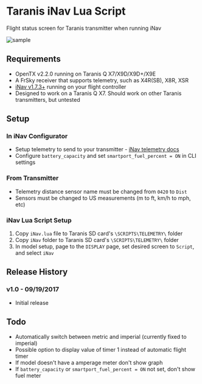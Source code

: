 # Taranis iNav Lua Script

Flight status screen for Taranis transmitter when running iNav

![sample](http://www.leethost.com/link_pics/iNav.png "iNav Lua Script")

## Requirements

* OpenTX v2.2.0 running on Taranis Q X7/X9D/X9D+/X9E
* A FrSky receiver that supports telemetry, such as X4R(SB), X8R, XSR
* [iNav v1.7.3+](https://github.com/iNavFlight/inav/releases) running on your flight controller
* Designed to work on a Taranis Q X7. Should work on other Taranis transmitters, but untested

## Setup

### In iNav Configurator

* Setup telemetry to send to your transmitter - [iNav telemetry docs](https://github.com/iNavFlight/inav/blob/master/docs/Telemetry.md)
* Configure `battery_capacity` and set `smartport_fuel_percent = ON` in CLI settings

### From Transmitter

* Telemetry distance sensor name must be changed from `0420` to `Dist`
* Sensors must be changed to US measurements (m to ft, km/h to mph, etc)

### iNav Lua Script Setup

1. Copy `iNav.lua` file to Taranis SD card's `\SCRIPTS\TELEMETRY\` folder
2. Copy `iNav` folder to Taranis SD card's `\SCRIPTS\TELEMETRY\` folder
3. In model setup, page to the `DISPLAY` page, set desired screen to `Script`, and select `iNav`

## Release History

### v1.0 - 09/19/2017
* Initial release

## Todo

* Automatically switch between metric and imperial (currently fixed to imperial)
* Possible option to display value of timer 1 instead of automatic flight timer
* If model doesn't have a amperage meter don't show graph
* If `battery_capacity` or `smartport_fuel_percent = ON` not set, don't show fuel meter
